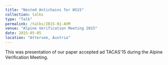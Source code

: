 ```yaml
---
title: "Nested Antichains for WS1S"
collection: talks
type: "Talk"
permalink: /talks/2015-01-AVM
venue: "Alpine Verification Meeting 2015"
date: 2015-05-05
location: "Attersee, Austria"
---
```


This was presentation of our paper accepted ad TACAS'15 during the Alpine Verification Meeting.
